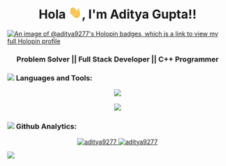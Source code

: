 <h1 align="center">Hola <img src="https://raw.githubusercontent.com/ABSphreak/ABSphreak/master/gifs/Hi.gif" width="30">, I'm Aditya Gupta!!</h1>

[![An image of @aditya9277's Holopin badges, which is a link to view my full Holopin profile](https://holopin.me/aditya9277)](https://holopin.io/@aditya9277)
<h3 align="center">Problem Solver || Full Stack Developer || C++ Programmer </h3>


<h3 align="left"><img src="https://media.giphy.com/media/WUlplcMpOCEmTGBtBW/giphy.gif" width="50"> Languages and Tools:</h3>

<p align="center">
    <img src="https://skillicons.dev/icons?i=cpp,html,css,js,bootstrap,react,redux,nextjs,express,typescript,nodejs" />
  </a>
</p>
<p align="center">
    <img src="https://skillicons.dev/icons?i=github,mongodb,tailwind,postman,vercel,appwrite,git,powershell" />
  </a>
</p>

<h3><img src="https://media.giphy.com/media/iY8CRBdQXODJSCERIr/giphy.gif" width="30">&nbsp;Github Analytics: </h3>
<p align="center">
<a href="https://github.com/aditya9277">
  <img height="180em"  src="https://github-readme-streak-stats.herokuapp.com/?user=aditya9277&theme=transparent&hide_border=false&include_all_commits=true&count_private=true" alt="aditya9277" />
  <img height="180em" src="https://github-readme-stats.vercel.app/api/top-langs/?username=aditya9277&layout=donut&theme=transparent&count_private=true" alt="aditya9277" />
</a>
</p>

[![](https://visitcount.itsvg.in/api?id=aditya9277&icon=4&color=6)](https://visitcount.itsvg.in)

